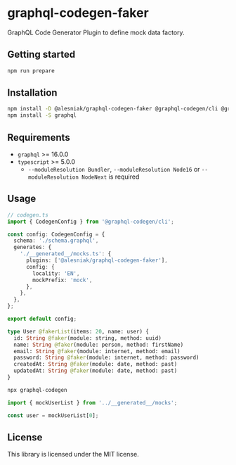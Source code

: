 # graphql-codegen-faker

GraphQL Code Generator Plugin to define mock data factory.

## Getting started

```sh
npm run prepare
```

## Installation

```sh
npm install -D @alesniak/graphql-codegen-faker @graphql-codegen/cli @graphql-codegen/typescript
npm install -S graphql
```

## Requirements

- `graphql` >= 16.0.0
- `typescript` >= 5.0.0
  - `--moduleResolution Bundler`, `--moduleResolution Node16` or `--moduleResolution NodeNext` is required

## Usage

```ts
// codegen.ts
import { CodegenConfig } from '@graphql-codegen/cli';

const config: CodegenConfig = {
  schema: './schema.graphql',
  generates: {
    './__generated__/mocks.ts': {
      plugins: ['@alesniak/graphql-codegen-faker'],
      config: {
        locality: 'EN',
        mockPrefix: 'mock',
      },
    },
  },
};

export default config;
```

```graphql
type User @fakerList(items: 20, name: user) {
  id: String @faker(module: string, method: uuid)
  name: String @faker(module: person, method: firstName)
  email: String @faker(module: internet, method: email)
  password: String @faker(module: internet, method: password)
  createdAt: String @faker(module: date, method: past)
  updatedAt: String @faker(module: date, method: past)
}
```

```sh
npx graphql-codegen
```

```ts
import { mockUserList } from '../__generated__/mocks';

const user = mockUserList[0];
```

## License

This library is licensed under the MIT license.
